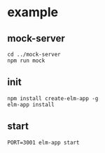 # example

## mock-server

```
cd ../mock-server
npm run mock
```


## init

```
npm install create-elm-app -g
elm-app install
```

## start

```
PORT=3001 elm-app start
```